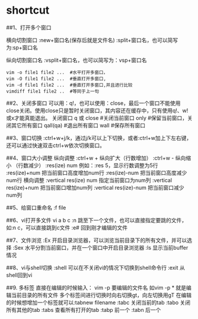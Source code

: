  # shortcut
 
 ##1、打开多个窗口

横向切割窗口
:new+窗口名(保存后就是文件名) 
:split+窗口名，也可以简写为:sp+窗口名

纵向切割窗口名
:vsplit+窗口名，也可以简写为：vsp+窗口名
 
    vim -o file1 file2 ...  #水平打开多窗口，
    vim -O file1 file2 ...  #垂直打开多窗口,
    vim -d file1 file2 ...  #垂直打开多窗口,并且进行比较
    vimdiff file1 file2 ..  #等同于上一句
 
##2、关闭多窗口
可以用：q!，也可以使用：close，最后一个窗口不能使用close关闭。使用close只是暂时关闭窗口，其内容还在缓存中，只有使用q!、w!或x才能真能退出。
 关闭窗口
     q  或 close   #关闭当前窗口
     only          #保留当前窗口，关闭其它所有窗口
     qall(qa)          #退出所有窗口
     wall          #保存所有窗口

##3、窗口切换
:ctrl+w+j/k，通过j/k可以上下切换，或者:ctrl+w加上下左右键，还可以通过快速双击ctrl+w依次切换窗口。

##4、窗口大小调整
纵向调整
:ctrl+w + 纵向扩大（行数增加）
:ctrl+w - 纵向缩小 （行数减少）
:res(ize) num  例如：:res 5，显示行数调整为5行
:res(ize)+num 把当前窗口高度增加num行
:res(ize)-num 把当前窗口高度减少num行
横向调整
:vertical res(ize) num 指定当前窗口为num列
:vertical res(ize)+num 把当前窗口增加num列
:vertical res(ize)-num 把当前窗口减少num列

##5、给窗口重命名
:f file

##6、vi打开多文件
vi a b c
:n 跳至下一个文件，也可以直接指定要跳的文件，如:n c，可以直接跳到c文件
:e# 回到刚才编辑的文件

##7、文件浏览
:Ex 开启目录浏览器，可以浏览当前目录下的所有文件，并可以选择
:Sex 水平分割当前窗口，并在一个窗口中开启目录浏览器
:ls 显示当前buffer情况

##8、vi与shell切换
:shell 可以在不关闭vi的情况下切换到shell命令行
:exit 从shell回到vi

##9. 多标签
直接在编辑的时候输入：
vim -p 要编辑的文件名
如vim -p * 就是编辑当前目录的所有文件
多个标签间进行切换时向右切换gt，向左切换用gT
在编辑的时候想增加一个标签就可以:tabnew filename
:tabc       关闭当前的tab
:tabo       关闭所有其他的tab
:tabs       查看所有打开的tab
:tabp      前一个
:tabn      后一个
